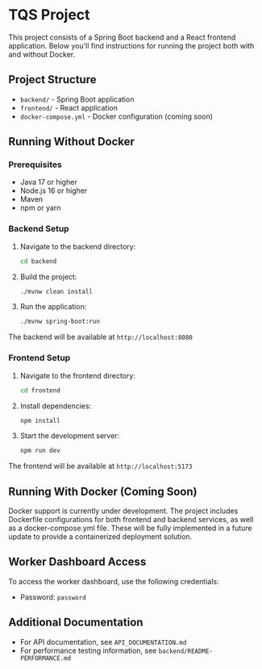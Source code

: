 # TQS Project

This project consists of a Spring Boot backend and a React frontend application. Below you'll find instructions for running the project both with and without Docker.

## Project Structure

- `backend/` - Spring Boot application
- `frontend/` - React application
- `docker-compose.yml` - Docker configuration (coming soon)

## Running Without Docker

### Prerequisites

- Java 17 or higher
- Node.js 16 or higher
- Maven
- npm or yarn

### Backend Setup

1. Navigate to the backend directory:
   ```bash
   cd backend
   ```

2. Build the project:
   ```bash
   ./mvnw clean install
   ```

3. Run the application:
   ```bash
   ./mvnw spring-boot:run
   ```

The backend will be available at `http://localhost:8080`

### Frontend Setup

1. Navigate to the frontend directory:
   ```bash
   cd frontend
   ```

2. Install dependencies:
   ```bash
   npm install
   ```

3. Start the development server:
   ```bash
   npm run dev
   ```

The frontend will be available at `http://localhost:5173`

## Running With Docker (Coming Soon)

Docker support is currently under development. The project includes Dockerfile configurations for both frontend and backend services, as well as a docker-compose.yml file. These will be fully implemented in a future update to provide a containerized deployment solution.

## Worker Dashboard Access

To access the worker dashboard, use the following credentials:
- Password: `password`

## Additional Documentation

- For API documentation, see `API_DOCUMENTATION.md`
- For performance testing information, see `backend/README-PERFORMANCE.md`